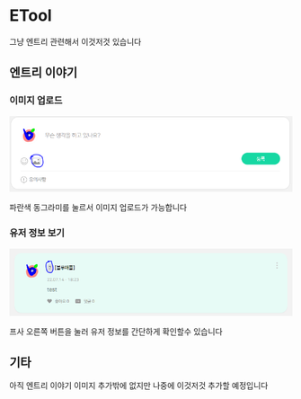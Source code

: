 # ETool

그냥 엔트리 관련해서 이것저것 있습니다

## 엔트리 이야기

### 이미지 업로드

![엔이_이미지_업로드](./image/entrystory1.png)

파란색 동그라미를 눌르서 이미지 업로드가 가능합니다

### 유저 정보 보기

![엔이_유저_정보_보기](./image/entrystory2.png)

프사 오른쪽 버튼을 눌러 유저 정보를 간단하게 확인할수 있습니다

## 기타

아직 엔트리 이야기 이미지 추가밖에 없지만 나중에 이것저것 추가할 예정입니다
